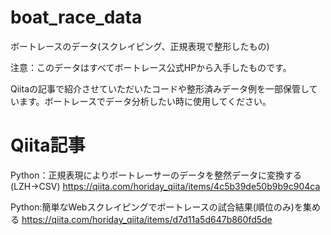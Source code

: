 # boat_race_data
ボートレースのデータ(スクレイピング、正規表現で整形したもの)

注意：このデータはすべてボートレース公式HPから入手したものです。

Qiitaの記事で紹介させていただいたコードや整形済みデータ例を一部保管しています。ボートレースでデータ分析したい時に使用してください。




# Qiita記事

Python：正規表現によりボートレーサーのデータを整然データに変換する(LZH→CSV)
https://qiita.com/horiday_qiita/items/4c5b39de50b9b9c904ca

Python:簡単なWebスクレイピングでボートレースの試合結果(順位のみ)を集める
https://qiita.com/horiday_qiita/items/d7d11a5d647b860fd5de



